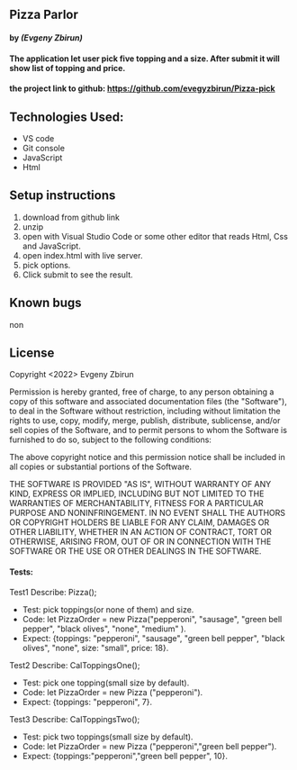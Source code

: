 ## Pizza Parlor

#### by _**(Evgeny Zbirun)**_

#### The application let user pick five topping and a size. After submit it will show list of topping and price.



#### the project link to github: https://github.com/evegyzbirun/Pizza-pick

## Technologies Used:
* VS code
* Git console
* JavaScript
* Html 

## Setup instructions

1. download from github link
2. unzip
3. open with Visual Studio Code or some other editor that reads Html, Css and JavaScript.
4. open index.html with live server.
5. pick options.
6. Click submit to see the result.

## Known bugs
 non

## License

Copyright <2022> Evgeny Zbirun

Permission is hereby granted, free of charge, to any person obtaining a copy of this software and associated documentation files (the "Software"), to deal in the Software without restriction, including without limitation the rights to use, copy, modify, merge, publish, distribute, sublicense, and/or sell copies of the Software, and to permit persons to whom the Software is furnished to do so, subject to the following conditions:

The above copyright notice and this permission notice shall be included in all copies or substantial portions of the Software.

THE SOFTWARE IS PROVIDED "AS IS", WITHOUT WARRANTY OF ANY KIND, EXPRESS OR IMPLIED, INCLUDING BUT NOT LIMITED TO THE WARRANTIES OF MERCHANTABILITY, FITNESS FOR A PARTICULAR PURPOSE AND NONINFRINGEMENT. IN NO EVENT SHALL THE AUTHORS OR COPYRIGHT HOLDERS BE LIABLE FOR ANY CLAIM, DAMAGES OR OTHER LIABILITY, WHETHER IN AN ACTION OF CONTRACT, TORT OR OTHERWISE, ARISING FROM, OUT OF OR IN CONNECTION WITH THE SOFTWARE OR THE USE OR OTHER DEALINGS IN THE SOFTWARE.

#### Tests:
Test1
Describe: Pizza();

* Test: pick toppings(or none of them) and size.
* Code: let PizzaOrder = new Pizza("pepperoni", "sausage", "green bell pepper", "black olives", "none", "medium" ).
* Expect: {toppings: "pepperoni", "sausage", "green bell pepper", "black olives", "none", size: "small", price: 18}.

Test2
Describe: CalToppingsOne();

* Test: pick one topping(small size by default).
* Code:  let PizzaOrder = new Pizza ("pepperoni").
* Expect: {toppings: "pepperoni", 7}.

Test3
Describe: CalToppingsTwo();

* Test: pick two toppings(small size by default).
* Code:  let PizzaOrder = new Pizza ("pepperoni","green bell pepper").
* Expect: {toppings:"pepperoni","green bell pepper", 10}.